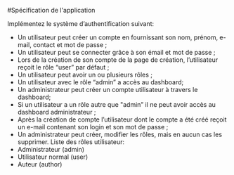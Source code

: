 #Spécification de l'application

Implémentez le système d’authentification suivant:

- Un utilisateur peut créer un compte en fournissant son nom, prénom,
e-mail, contact et mot de passe ;
- Un utilisateur peut se connecter grâce à son émail et mot de passe ;
- Lors de la création de son compte de la page de création, l’utilisateur
reçoit le rôle “user” par défaut ;
- Un utilisateur peut avoir un ou plusieurs rôles ;
- Un utilisateur avec le rôle “admin” a accès au dashboard;
- Un administrateur peut créer un compte utilisateur à travers le
dashboard;
- Si un utilisateur a un rôle autre que "admin” il ne peut avoir accès au
dashboard administrateur ;
- Après la création de compte l’utilisateur dont le compte a été créé reçoit
un e-mail contenant son login et son mot de passe ;
- Un administrateur peut créer, modifier les rôles, mais en aucun cas les
supprimer.
Liste des rôles utilisateur:
- Administrateur (admin)
- Utilisateur normal (user)
- Auteur (author)